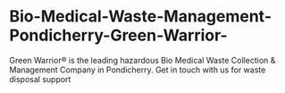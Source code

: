 # Bio-Medical-Waste-Management-Pondicherry-Green-Warrior-
Green Warrior®️ is the leading hazardous Bio Medical Waste Collection &amp; Management Company in Pondicherry. Get in touch with us for waste disposal support
